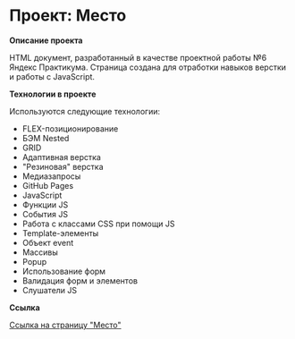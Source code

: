 # Проект: Место

**Описание проекта**

HTML документ, разработанный в качестве проектной работы №6 Яндекс Практикума. 
Страница создана для отработки навыков верстки и работы с JavaScript. 

**Технологии в проекте**

Используются следующие технологии: 
* FLEX-позиционирование
* БЭМ Nested 
* GRID 
* Адаптивная верстка 
* "Резиновая" верстка
* Медиазапросы
* GitHub Pages 
* JavaScript
* Функции JS
* События JS
* Работа с классами CSS при помощи JS
* Template-элементы
* Объект event
* Массивы
* Popup
* Использование форм
* Валидация форм и элементов
* Слушатели JS


**Ссылка**

[Ссылка на страницу "Место"](https://prosvirninrs.github.io/mesto/)
